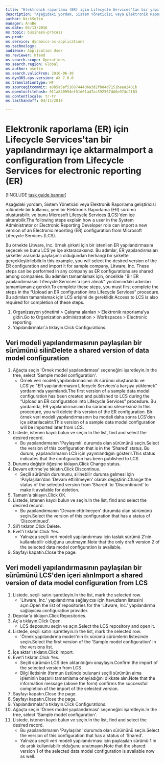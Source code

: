 ```yaml
--- 
title: "Elektronik raporlama (ER) için Lifecycle Services'tan bir yapılandırmayı içe aktarma"
description: "Aşağıdaki yordam, Sistem Yöneticisi veya Elektronik Raporlama geliştiricisi rolündeki bir kullanıcı, yeni bir Elektronik Raporlama (ER) sürümü oluşturabilir. ve bunu Microsoft Lifecycle Services (LCS)'den içe aktarabilir."
author: NickSelin
manager: AnnBe
ms.date: 05/13/2016
ms.topic: business-process
ms.prod: 
ms.service: dynamics-ax-applications
ms.technology: 
audience: Application User
ms.reviewer: kfend
ms.search.scope: Operations
ms.search.region: Global
ms.author: nselin
ms.search.validFrom: 2016-06-30
ms.dyn365.ops.version: AX 7.0.0
ms.translationtype: HT
ms.sourcegitcommit: a8b5a5af5108744406a3d2fb84d7151baea2481b
ms.openlocfilehash: 011a840994ef61d01a47ac5925674d0a974c2f83
ms.contentlocale: tr-tr
ms.lasthandoff: 04/13/2018

---
```

# <a name="import-a-configuration-from-lifecycle-services-for-electronic-reporting-er"></a><span data-ttu-id="06968-103">Elektronik raporlama (ER) için Lifecycle Services'tan bir yapılandırmayı içe aktarma</span><span class="sxs-lookup"><span data-stu-id="06968-103">Import a configuration from Lifecycle Services for electronic reporting (ER)</span></span>

[!INCLUDE [task guide banner](../../includes/task-guide-banner.md)]

<span data-ttu-id="06968-104">Aşağıdaki yordam, Sistem Yöneticisi veya Elektronik Raporlama geliştiricisi rolündeki bir kullanıcı, yeni bir Elektronik Raporlama (ER) sürümü oluşturabilir. ve bunu Microsoft Lifecycle Services (LCS)'den içe aktarabilir.</span><span class="sxs-lookup"><span data-stu-id="06968-104">The following steps explain how a user in the System Administrator or Electronic Reporting Developer role can import a new version of an Electronic reporting (ER) configuration from Microsoft Lifecycle Services (LCS).</span></span>

<span data-ttu-id="06968-105">Bu örnekte Litware, Inc. örnek şirketi için bir istenilen ER yapılandırmasını seçecek ve bunu LCS'ye içe aktaracaksınız. Bu adımlar, ER yapılandırmaları şirketler arasında paylaşımlı olduğundan herhangi bir şirkette gerçekleştirilebilir.</span><span class="sxs-lookup"><span data-stu-id="06968-105">In this example, you will select the desired version of the ER configuration and import it for sample company, Litware, Inc. These steps can be performed in any company as ER configurations are shared among companies.</span></span> <span data-ttu-id="06968-106">Bu adımları tamamlamak için, öncelikle "Bir ER yapılandırmasını Lifecycle Services'a içeri almak" yordamındaki adımları tamamlamanız gerekir.</span><span class="sxs-lookup"><span data-stu-id="06968-106">To complete these steps, you must first complete the steps in the “Upload an ER configuration into Lifecycle Services” procedure.</span></span> <span data-ttu-id="06968-107">Bu adımları tamamlamak için LCS erişimi de gereklidir.</span><span class="sxs-lookup"><span data-stu-id="06968-107">Access to LCS is also required for completion of these steps.</span></span>

1. <span data-ttu-id="06968-108">Organizasyon yönetimi > Çalışma alanları > Elektronik raporlama'ya gidin.</span><span class="sxs-lookup"><span data-stu-id="06968-108">Go to Organization administration > Workspaces > Electronic reporting.</span></span>
2. <span data-ttu-id="06968-109">Yapılandırmalar'a tıklayın.</span><span class="sxs-lookup"><span data-stu-id="06968-109">Click Configurations.</span></span>

## <a name="delete-a-shared-version-of-data-model-configuration"></a><span data-ttu-id="06968-110">Veri modeli yapılandırmasının paylaşılan bir sürümünü silin</span><span class="sxs-lookup"><span data-stu-id="06968-110">Delete a shared version of data model configuration</span></span>
1. <span data-ttu-id="06968-111">Ağaçta seçin 'Örnek model yapılandırması' seçeneğini işaretleyin.</span><span class="sxs-lookup"><span data-stu-id="06968-111">In the tree, select 'Sample model configuration'.</span></span>
    * <span data-ttu-id="06968-112">Örnek veri modeli yapılandırmasının ilk sürümü oluşturuldu ve LCS'ye "ER yapılandırmasını Lifecycle Services'a karşıya yüklemek" yordamında yayımlandı.</span><span class="sxs-lookup"><span data-stu-id="06968-112">The first version of a sample data model configuration has been created and published to LCS during the “Upload an ER configuration into Lifecycle Services” procedure.</span></span> <span data-ttu-id="06968-113">Bu yordamda, ER yapılandırmasının bu sürümünü sileceksiniz.</span><span class="sxs-lookup"><span data-stu-id="06968-113">In this procedure, you will delete this version of the ER configuration.</span></span> <span data-ttu-id="06968-114">Bir örnek veri modeli yapılandırmasının bu modeli daha sonra LCS'den içe aktarılacaktır.</span><span class="sxs-lookup"><span data-stu-id="06968-114">This version of a sample data model configuration will be imported later from LCS.</span></span>  
2. <span data-ttu-id="06968-115">Listede, istenen kaydı bulun ve seçin.</span><span class="sxs-lookup"><span data-stu-id="06968-115">In the list, find and select the desired record.</span></span>
    * <span data-ttu-id="06968-116">Bu yapılandırmanın 'Paylaşımlı' durumda olan sürümünü seçin.</span><span class="sxs-lookup"><span data-stu-id="06968-116">Select the version of this configuration that is in the ‘Shared’ status.</span></span> <span data-ttu-id="06968-117">Bu durum, yapılandırmanın LCS için yayımlandığını gösterir.</span><span class="sxs-lookup"><span data-stu-id="06968-117">This status indicates that the configuration has been published to LCS.</span></span>  
3. <span data-ttu-id="06968-118">Durumu değiştir öğesine tıklayın.</span><span class="sxs-lookup"><span data-stu-id="06968-118">Click Change status.</span></span>
4. <span data-ttu-id="06968-119">Devam ettirme'ye tıklatın.</span><span class="sxs-lookup"><span data-stu-id="06968-119">Click Discontinue.</span></span>
    * <span data-ttu-id="06968-120">Seçili sürümün durumunu, silinebilir duruma gelmesi için 'Paylaşılan'dan 'Devam ettirilmeyen' olarak değiştirin.</span><span class="sxs-lookup"><span data-stu-id="06968-120">Change the status of the selected version from ‘Shared’ to ‘Discontinued’ to make it available for deletion.</span></span>  
5. <span data-ttu-id="06968-121">Tamam'a tıklayın.</span><span class="sxs-lookup"><span data-stu-id="06968-121">Click OK.</span></span>
6. <span data-ttu-id="06968-122">Listede, istenen kaydı bulun ve seçin.</span><span class="sxs-lookup"><span data-stu-id="06968-122">In the list, find and select the desired record.</span></span>
    * <span data-ttu-id="06968-123">Bu yapılandırmanın 'Devam ettirilmeyen' durumda olan sürümünü seçin.</span><span class="sxs-lookup"><span data-stu-id="06968-123">Select the version of this configuration that has a status of ‘Discontinued’.</span></span>  
7. <span data-ttu-id="06968-124">Sil'i tıklatın.</span><span class="sxs-lookup"><span data-stu-id="06968-124">Click Delete.</span></span>
8. <span data-ttu-id="06968-125">Evet'i tıklatın.</span><span class="sxs-lookup"><span data-stu-id="06968-125">Click Yes.</span></span>
    * <span data-ttu-id="06968-126">Yalnızca seçili veri modeli yapılandırması için taslak sürümü 2'nin kullanılabilir olduğunu unutmayın.</span><span class="sxs-lookup"><span data-stu-id="06968-126">Note that the only draft version 2 of the selected data model configuration is available.</span></span>  
9. <span data-ttu-id="06968-127">Sayfayı kapatın.</span><span class="sxs-lookup"><span data-stu-id="06968-127">Close the page.</span></span>

## <a name="import-a-shared-version-of-data-model-configuration-from-lcs"></a><span data-ttu-id="06968-128">Veri modeli yapılandırmasının paylaşılan bir sürümünü LCS'den içeri alın</span><span class="sxs-lookup"><span data-stu-id="06968-128">Import a shared version of data model configuration from LCS</span></span>
1. <span data-ttu-id="06968-129">Listede, seçili satırı işaretleyin.</span><span class="sxs-lookup"><span data-stu-id="06968-129">In the list, mark the selected row.</span></span>
    * <span data-ttu-id="06968-130">'Litware, Inc.' yapılandırma sağlayıcısı için havuzların listesini açın.</span><span class="sxs-lookup"><span data-stu-id="06968-130">Open the list of repositories for the ‘Litware, Inc.’</span></span> <span data-ttu-id="06968-131">yapılandırma sağlayıcısı.</span><span class="sxs-lookup"><span data-stu-id="06968-131">configuration provider.</span></span>  
2. <span data-ttu-id="06968-132">Depolar'a tıklayın.</span><span class="sxs-lookup"><span data-stu-id="06968-132">Click Repositories.</span></span>
3. <span data-ttu-id="06968-133">Aç'a tıklayın.</span><span class="sxs-lookup"><span data-stu-id="06968-133">Click Open.</span></span>
    * <span data-ttu-id="06968-134">LCS deposunu seçin ve açın.</span><span class="sxs-lookup"><span data-stu-id="06968-134">Select the LCS repository and open it.</span></span>  
4. <span data-ttu-id="06968-135">Listede, seçili satırı işaretleyin.</span><span class="sxs-lookup"><span data-stu-id="06968-135">In the list, mark the selected row.</span></span>
    * <span data-ttu-id="06968-136">'Örnek yapılandırma modeli'nin ilk sürümü sürümlerin listesinde seçin.</span><span class="sxs-lookup"><span data-stu-id="06968-136">Select the first version of the 'Sample model configuration' in the versions list.</span></span>  
5. <span data-ttu-id="06968-137">İçe aktar'ı tıklatın.</span><span class="sxs-lookup"><span data-stu-id="06968-137">Click Import.</span></span>
6. <span data-ttu-id="06968-138">Evet'i tıklatın.</span><span class="sxs-lookup"><span data-stu-id="06968-138">Click Yes.</span></span>
    * <span data-ttu-id="06968-139">Seçili sürümün LCS'den aktarıldığını onaylayın.</span><span class="sxs-lookup"><span data-stu-id="06968-139">Confirm the import of the selected version from LCS .</span></span>  
    * <span data-ttu-id="06968-140">Bilgi iletisinin (formun üstünde bulunan) seçili sürümün alma işleminin başarılı tamamlama onayladığını dikkate alın.</span><span class="sxs-lookup"><span data-stu-id="06968-140">Note that the information message (above the form) confirms the successful completion of the import of the selected version.</span></span>  
7. <span data-ttu-id="06968-141">Sayfayı kapatın.</span><span class="sxs-lookup"><span data-stu-id="06968-141">Close the page.</span></span>
8. <span data-ttu-id="06968-142">Sayfayı kapatın.</span><span class="sxs-lookup"><span data-stu-id="06968-142">Close the page.</span></span>
9. <span data-ttu-id="06968-143">Yapılandırmalar'a tıklayın.</span><span class="sxs-lookup"><span data-stu-id="06968-143">Click Configurations.</span></span>
10. <span data-ttu-id="06968-144">Ağaçta seçin 'Örnek model yapılandırması' seçeneğini işaretleyin.</span><span class="sxs-lookup"><span data-stu-id="06968-144">In the tree, select 'Sample model configuration'.</span></span>
11. <span data-ttu-id="06968-145">Listede, istenen kaydı bulun ve seçin.</span><span class="sxs-lookup"><span data-stu-id="06968-145">In the list, find and select the desired record.</span></span>
    * <span data-ttu-id="06968-146">Bu yapılandırmanın 'Paylaşılan' durumda olan sürümünü seçin.</span><span class="sxs-lookup"><span data-stu-id="06968-146">Select the version of this configuration that has a status of ‘Shared’.</span></span>  
    * <span data-ttu-id="06968-147">Yalnızca seçili veri modeli yapılandırması için paylaşılan sürümü 1'in de artık kullanılabilir olduğunu unutmayın.</span><span class="sxs-lookup"><span data-stu-id="06968-147">Note that the shared version 1 of the selected data model configuration is available now as well.</span></span>  


